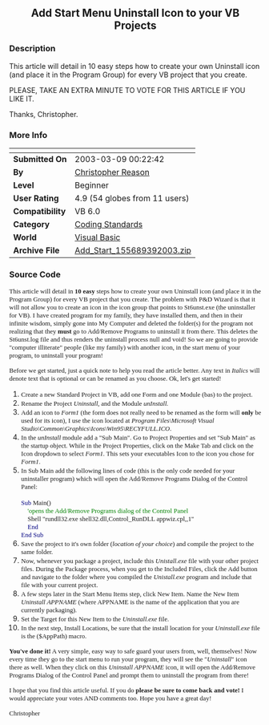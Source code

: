 ﻿<div align="center">

## Add Start Menu Uninstall Icon to your VB Projects


</div>

### Description

This article will detail in 10 easy steps how to create your own Uninstall icon (and place it in the Program Group) for every VB project that you create.

PLEASE, TAKE AN EXTRA MINUTE TO VOTE FOR THIS ARTICLE IF YOU LIKE IT.

Thanks, Christopher.
 
### More Info
 


<span>             |<span>
---                |---
**Submitted On**   |2003-03-09 00:22:42
**By**             |[Christopher Reason](https://github.com/Planet-Source-Code/PSCIndex/blob/master/ByAuthor/christopher-reason.md)
**Level**          |Beginner
**User Rating**    |4.9 (54 globes from 11 users)
**Compatibility**  |VB 6\.0
**Category**       |[Coding Standards](https://github.com/Planet-Source-Code/PSCIndex/blob/master/ByCategory/coding-standards__1-43.md)
**World**          |[Visual Basic](https://github.com/Planet-Source-Code/PSCIndex/blob/master/ByWorld/visual-basic.md)
**Archive File**   |[Add\_Start\_155689392003\.zip](https://github.com/Planet-Source-Code/christopher-reason-add-start-menu-uninstall-icon-to-your-vb-projects__1-43868/archive/master.zip)





### Source Code

<p><font face="Verdana" size="2">This article will detail in <b>10 easy </b>steps
how to create your own Uninstall icon (and place it in the Program Group) for
every VB project that you create. The problem with P&D Wizard is that it
will not allow you to create an icon in the icon group that points to
St6unst.exe (the uninstaller for VB). I have created program for my family, they
have installed them, and then in their infinite wisdom, simply gone into My
Computer and deleted the folder(s) for the program not realizing that they <b>must</b>
go to Add/Remove Programs to uninstall it from there. This deletes the
St6unst.log file and thus renders the uninstall process null and void! So we are
going to provide "computer illiterate" people (like my family) with
another icon, in the start menu of your program, to uninstall your program!</font></p>
<p><font face="Verdana" size="2">Before we get started, just a quick note to
help you read the article better. Any text in <i>Italics</i><font color="#008000">
</font>will denote text that is optional or can be renamed as you choose. Ok,
let's get started!</font></p>
<ol>
 <li><font face="Verdana" size="2">Create a new Standard Project in VB, add one
 Form and one Module (bas) to the project.</font></li>
 <li><font face="Verdana" size="2">Rename the Project <i>Uninstall</i>, and the
 Module <i>unInstall.</i></font></li>
 <li><font face="Verdana" size="2">Add an icon to <i>Form1</i> (the form does
 not really need to be renamed as the form will <b>only</b> be used for its
 icon), I use the icon located at <i>Program Files\Microsoft Visual Studio\Common\Graphics\Icons\Win95</i><i>\RECYFULL.ICO</i>.</font></li>
 <li><font face="Verdana" size="2">In the <i>unInstall</i> module add a
 "Sub Main". Go to Project Properties and set "Sub Main"
 as the startup object. While in the Project Properties, click on the Make
 Tab and click on the Icon dropdown to select <i>Form1.</i> This sets your
 executables Icon to the icon you chose for <i>Form1</i>.</font></li>
 <li><font face="Verdana" size="2">In Sub Main add the following lines of code
 (this is the only code needed for your uninstaller program) which will open
 the Add/Remove Programs Dialog of the Control Panel:<br>
 <br>
 <font color="#000080">Sub</font> Main()<br>
     <font color="#008000">'opens the Add/Remove Programs
 dialog of the Control Panel</font><br>
     Shell "rundll32.exe shell32.dll,Control_RunDLL
 appwiz.cpl,,1"<br>
     <font color="#000080">End</font><br>
 <font color="#000080">End Sub<br>
 </font></font></li>
 <li><font face="Verdana" size="2">Save the project to it's own folder (<i>location
 of your choice</i>) and compile the project to the same folder.</font></li>
 <li><font face="Verdana" size="2">Now, whenever you package a project, include
 this <i>Unistall.exe</i> file with your other project files. During the
 Package process, when you get to the Included Files, click the Add button
 and navigate to the folder where you compiled the <i>Unistall.exe</i>
 program and include that file with your current project.</font></li>
 <li><font face="Verdana" size="2">A few steps later in the Start Menu Items
 step, click New Item. Name the New Item <i>Uninstall APPNAME</i> (where
 APPNAME is the name of the application that you are currently packaging).</font></li>
 <li><font face="Verdana" size="2">Set the Target for this New Item to the <i>Uninstall.exe
 </i>file.</font></li>
 <li><font face="Verdana" size="2">In the next step, Install Locations, be sure
 that the install location for your <i>Uninstall.exe</i> file is the
 ($AppPath) macro.</font></li>
</ol>
<p><font face="Verdana" size="2"><b>You've done it!</b> A very simple, easy way
to safe guard your users from, well, themselves! Now every time they go to the
start menu to run your program, they will see the "<i>Uninstall</i>"
icon there as well. When they click on this <i>Uninstall APPNAME </i>icon, it
will open the Add/Remove Programs Dialog of the Control Panel and prompt them to
uninstall the program from there!</font></p>
<p><font face="Verdana" size="2">I hope that you find this article useful. If
you do <b>please be sure to come back and vote! </b>I would appreciate your
votes AND comments too. Hope you have a great day! </font></p>
<p><font face="Verdana" size="2">Christopher</font></p>

